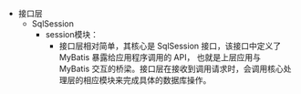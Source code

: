- 接口层
    - SqlSession
        - session模块：
            - 接口层相对简单，其核心是 SqlSession 接口，该接口中定义了 MyBatis 暴露给应用程序调用的 API，
              也就是上层应用与 MyBatis 交互的桥梁。接口层在接收到调用请求时，会调用核心处理层的相应模块来完成具体的数据库操作。